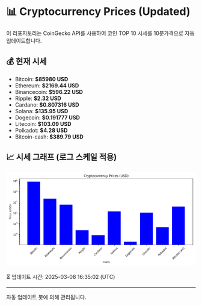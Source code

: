 
# 📊 Cryptocurrency Prices (Updated)

이 리포지토리는 CoinGecko API를 사용하여 코인 TOP 10 시세를 10분가격으로 자동 업데이트합니다.

## 💰 현재 시세
- Bitcoin: **$85980 USD**
- Ethereum: **$2169.44 USD**
- Binancecoin: **$596.22 USD**
- Ripple: **$2.32 USD**
- Cardano: **$0.807316 USD**
- Solana: **$135.95 USD**
- Dogecoin: **$0.191777 USD**
- Litecoin: **$103.09 USD**
- Polkadot: **$4.28 USD**
- Bitcoin-cash: **$389.79 USD**

## 📈 시세 그래프 (로그 스케일 적용)
![Crypto Prices](crypto_prices.png)

⏳ 업데이트 시간: 2025-03-08 16:35:02 (UTC)

---
자동 업데이트 봇에 의해 관리됩니다.
